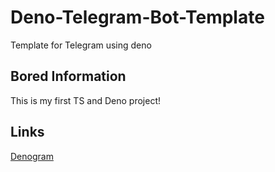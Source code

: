 # Deno-Telegram-Bot-Template

Template for Telegram using deno 

## Bored Information

This is my first TS and Deno project!

## Links

[Denogram](https://github.com/denogram/denogram)

